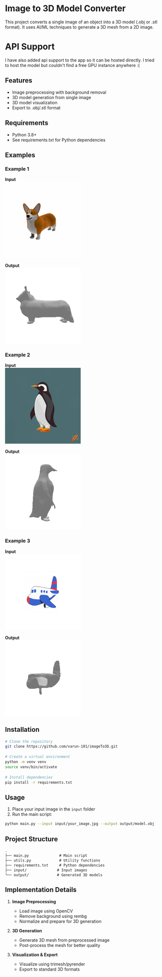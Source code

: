 # Image to 3D Model Converter

This project converts a single image of an object into a 3D model (.obj or .stl format). It uses AI/ML techniques to generate a 3D mesh from a 2D image.

# API Support
I have also added api support to the app so it can be hosted directly. I tried to host the model but couldn't find a free GPU instance anywhere :(

## Features

- Image preprocessing with background removal
- 3D model generation from single image
- 3D model visualization
- Export to .obj/.stl format

## Requirements

- Python 3.8+
- See requirements.txt for Python dependencies

## Examples

### Example 1
**Input**  
<img src="media/input1.png" width="250" height="250" alt="Input Image 1">

**Output**  
![Output Model 1](media/output1.gif)

### Example 2
**Input**  
<img src="media/input2.png" width="250" height="250" alt="Input Image 2">

**Output**  
![Output Model 2](media/output2.gif)

### Example 3
**Input**  
<img src="media/input3.png" width="250" height="250" alt="Input Image 3">

**Output**  
![Output Model 3](media/output3.gif)

## Installation

```bash
# Clone the repository
git clone https://github.com/varun-101/imageTo3D.git

# Create a virtual environment
python -m venv venv
source venv/bin/activate

# Install dependencies
pip install -r requirements.txt
```

## Usage

1. Place your input image in the `input` folder
2. Run the main script:
```bash
python main.py --input input/your_image.jpg --output output/model.obj
```

## Project Structure

```
.
├── main.py              # Main script
├── utils.py             # Utility functions
├── requirements.txt     # Python dependencies
├── input/              # Input images
└── output/             # Generated 3D models
```

## Implementation Details

1. **Image Preprocessing**
   - Load image using OpenCV
   - Remove background using rembg
   - Normalize and prepare for 3D generation

2. **3D Generation**
   - Generate 3D mesh from preprocessed image
   - Post-process the mesh for better quality

3. **Visualization & Export**
   - Visualize using trimesh/pyrender
   - Export to standard 3D formats 